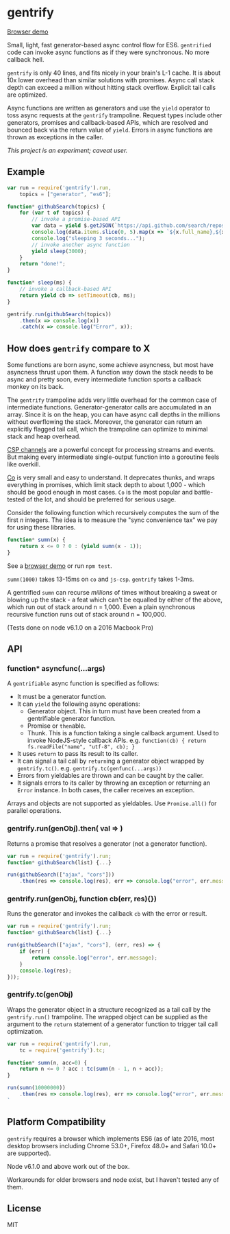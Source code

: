 # gentrify

[Browser demo](https://ganeshv.github.io/gentrify/)

Small, light, fast generator-based async control flow for ES6. `gentrified`
code can invoke async functions as if they were synchronous. No more callback
hell.

`gentrify` is only 40 lines, and fits nicely in your brain's L-1 cache. It is
about 10x lower overhead than similar solutions with promises. Async call stack
depth can exceed a million without hitting stack overflow. Explicit tail calls
are optimized.

Async functions are written as generators and use the `yield` operator to toss
async requests at the `gentrify` trampoline. Request types include other
generators, promises and callback-based APIs, which are resolved and bounced
back via the return value of `yield`. Errors in async functions are thrown as
exceptions in the caller.

_This project is an experiment; caveat user._

## Example

```js
var run = require('gentrify').run,
    topics = ["generator", "es6"];

function* githubSearch(topics) {
    for (var t of topics) {
        // invoke a promise-based API
        var data = yield $.getJSON(`https://api.github.com/search/repositories?q=${t}&sort=stars`);
        console.log(data.items.slice(0, 5).map(x => `${x.full_name},${x.stargazers_count}`).join('\n'));
        console.log("sleeping 3 seconds...");
        // invoke another async function
        yield sleep(3000);
    }
    return "done!";
}

function* sleep(ms) {
    // invoke a callback-based API
    return yield cb => setTimeout(cb, ms);
}

gentrify.run(githubSearch(topics))
    .then(x => console.log(x))
    .catch(x => console.log("Error", x));
```

## How does `gentrify` compare to X

Some functions are born async, some achieve asyncness, but most have asyncness
thrust upon them. A function way down the stack needs to be async and pretty
soon, every intermediate function sports a callback monkey on its back.

The `gentrify` trampoline adds very little overhead for the common case of
intermediate functions. Generator-generator calls are accumulated in an array.
Since it is on the heap, you can have async call depths in the millions without
overflowing the stack. Moreover, the generator can return an explicitly flagged
tail call, which the trampoline can optimize to minimal stack and heap
overhead.

[CSP channels](https://github.com/ubolonton/js-csp) are a powerful concept for
processing streams and events. But making every intermediate single-output
function into a goroutine feels like overkill.

[Co](https://github.com/tj/co) is very small and easy to understand. It
deprecates thunks, and wraps everything in promises, which limit stack depth
to about 1,000 - which should be good enough in most cases. `Co` is the most
popular and battle-tested of the lot, and should be preferred for serious
usage.

Consider the following function which recursively computes the sum of the first
_n_ integers. The idea is to measure the "sync convenience tax" we pay for
using these libraries.

```js
function* sumn(x) {
    return x <= 0 ? 0 : (yield sumn(x - 1));
}
```

See a [browser demo](https://ganeshv.github.io/gentrify/) or run `npm test`.

`sumn(1000)` takes 13-15ms on `co` and `js-csp`. `gentrify` takes 1-3ms.

A gentrified `sumn` can recurse _millions_ of times without breaking a sweat or
blowing up the stack - a feat which can't be equalled by either of the above,
which run out of stack around n = 1,000. Even a plain synchronous recursive
function runs out of stack around n = 100,000.

(Tests done on node v6.1.0 on a 2016 Macbook Pro)

## API

### function* asyncfunc(...args)

A `gentrifiable` async function is specified as follows:

  - It must be a generator function.
  - It can `yield` the following async operations:
    - Generator object. This in turn must have been created from a
      gentrifiable generator function.
    - Promise or `then`able.
    - Thunk. This is a function taking a single callback argument. Used to
      invoke NodeJS-style callback APIs. e.g.
      `function(cb) { return fs.readFile("name", "utf-8", cb); }`
  - It uses `return` to pass its result to its caller.
  - It can signal a tail call by `return`ing a generator object wrapped by
    `gentrify.tc()`. e.g. `gentrify.tc(genfunc(...args))`
  - Errors from yieldables are thrown and can be caught by the caller.
  - It signals errors to its caller by throwing an exception or returning
    an `Error` instance. In both cases, the caller receives an exception.

Arrays and objects are not supported as yieldables. Use `Promise.all()` for
parallel operations.

### gentrify.run(genObj).then( val => )

Returns a promise that resolves a generator (not a generator function).

```js
var run = require('gentrify').run;
function* githubSearch(list) {...}

run(githubSearch(["ajax", "cors"]))
    .then(res => console.log(res), err => console.log("error", err.message));
```

### gentrify.run(genObj, function cb(err, res){})

Runs the generator and invokes the callback `cb` with the error or result.

```js
var run = require('gentrify').run;
function* githubSearch(list) {...}

run(githubSearch(["ajax", "cors"], (err, res) => {
    if (err) {
        return console.log("error", err.message);
    }
    console.log(res);
}));
```

### gentrify.tc(genObj)

Wraps the generator object in a structure recognized as a tail call by the
`gentrify.run()` trampoline. The wrapped object can be supplied as the argument
to the `return` statement of a generator function to trigger tail call
optimization.

```js
var run = require('gentrify').run,
    tc = require('gentrify').tc;

function* sumn(n, acc=0) {
    return n <= 0 ? acc : tc(sumn(n - 1, n + acc));
}

run(sumn(10000000))
    .then(res => console.log(res), err => console.log("error", err.message));
`
```
## Platform Compatibility

`gentrify` requires a browser which implements ES6 (as of late 2016, most  
desktop browsers including Chrome 53.0+, Firefox 48.0+ and Safari 10.0+ are
supported).

Node v6.1.0 and above work out of the box.

Workarounds for older browsers and node exist, but I haven't tested any of
them.

## License

MIT
